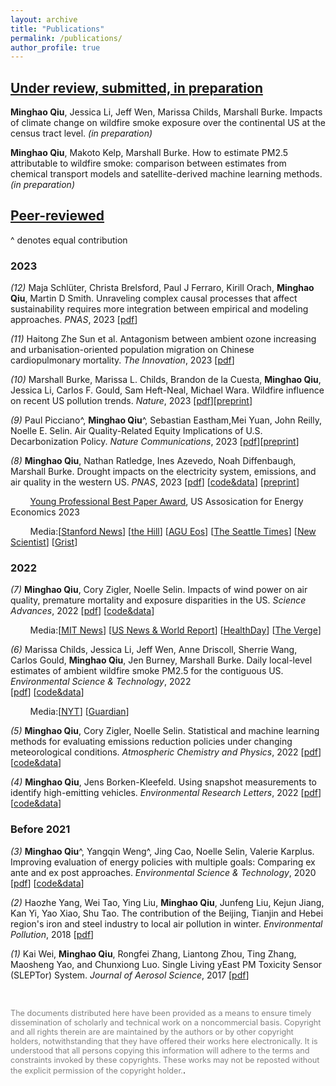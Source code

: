 ```yaml
---
layout: archive
title: "Publications"
permalink: /publications/
author_profile: true
---
```


<!--{% if author.googlescholar %}
  You can also find my articles on <u><a href="{{author.googlescholar}}">my Google Scholar profile</a>.</u>
{% endif %}

{% include base_path %}

{% for post in site.publications reversed %}
  {% include archive-single.html %}
{% endfor %}
-->

<!--- \* denotes equally contributing authors -->


## **<ins>Under review, submitted, in preparation</ins>**

**Minghao Qiu**, Jessica Li, Jeff Wen, Marissa Childs, Marshall Burke. Impacts of climate change on wildfire smoke exposure over the continental US at the census tract level. *(in preparation)*  

**Minghao Qiu**, Makoto Kelp, Marshall Burke. How to estimate PM2.5 attributable to wildfire smoke: comparison between estimates from chemical transport models and satellite-derived machine learning methods. *(in preparation)* 

## **<ins>Peer-reviewed</ins>**

^ denotes equal contribution

### **2023** 

*(12)* Maja Schlüter, Christa Brelsford, Paul J Ferraro, Kirill Orach, **Minghao Qiu**, Martin D Smith. Unraveling complex causal processes that affect sustainability requires more integration between empirical and modeling approaches. *PNAS*, 2023 \[[pdf](https://doi.org/10.1073/pnas.2215676120)\] 

*(11)* Haitong Zhe Sun et al. Antagonism between ambient ozone increasing and urbanisation-oriented population migration on Chinese cardiopulmonary mortality. *The Innovation*, 2023 \[[pdf](https://doi.org/10.1016/j.xinn.2023.100517)\]

*(10)* Marshall Burke, Marissa L. Childs, Brandon de la Cuesta, **Minghao Qiu**, Jessica Li, Carlos F. Gould, Sam Heft-Neal, Michael Wara. Wildfire influence on recent US pollution trends. *Nature*, 2023 \[[pdf](https://www.nature.com/articles/s41586-023-06522-6)\]\[[preprint](https://eartharxiv.org/repository/view/4840/)\]

*(9)* Paul Picciano^, **Minghao Qiu**^, Sebastian Eastham,Mei Yuan, John Reilly, Noelle E. Selin. Air Quality-Related Equity Implications of U.S. Decarbonization Policy. *Nature Communications*, 2023 \[[pdf](https://doi.org/10.1038/s41467-023-41131-x)\]\[[preprint](https://eartharxiv.org/repository/view/4591/)\]

*(8)* **Minghao Qiu**, Nathan Ratledge, Ines Azevedo, Noah Diffenbaugh, Marshall Burke. Drought impacts on the electricity system, emissions, and air quality in the western US.  *PNAS*, 2023 
\[[pdf](https://www.pnas.org/doi/10.1073/pnas.2300395120)\] \[[code&data](https://github.com/mhqiu/drought-electricity-WUS)\] \[[preprint](https://doi.org/10.31223/X5ZM1P)\]

&nbsp;&nbsp;&nbsp;&nbsp;&nbsp;&nbsp;&nbsp;
[Young Professional Best Paper Award](https://www.usaee.org/aws/USAEE/pt/sp/yp_best_papers), US Assosication for Energy Economics 2023

&nbsp;&nbsp;&nbsp;&nbsp;&nbsp;&nbsp;&nbsp;
Media:\[[Stanford News](https://news.stanford.edu/2023/07/17/western-droughts-drive-emissions-costs/)\] \[[the Hill](https://thehill.com/policy/equilibrium-sustainability/4102381-drought-driven-shift-away-from-hydropower-is-costing-the-us-west-billions-of-dollars-study/)\] \[[AGU Eos](https://eos.org/articles/drought-leads-to-more-fossil-fuel-emissions)\] \[[The Seattle Times](https://www.seattletimes.com/seattle-news/environment/climate-change-is-making-pnw-hydropower-less-reliable/)\] \[[New Scientist](https://www.newscientist.com/article/2357096-us-megadrought-has-led-to-more-air-pollution-from-power-plants/)\] \[[Grist](https://grist.org/energy/western-drought-hydropower-emissions-study/)\] 

### **2022** 

*(7)* **Minghao Qiu**, Cory Zigler, Noelle Selin. Impacts of wind power on air quality, premature mortality and exposure disparities in the US. *Science Advances*, 2022 
\[[pdf](https://www.science.org/doi/10.1126/sciadv.abn8762)\] \[[code&data](https://zenodo.org/record/6404168#.Y4phMeyZNFM)\]

&nbsp;&nbsp;&nbsp;&nbsp;&nbsp;&nbsp;&nbsp;
Media:\[[MIT News](https://news.mit.edu/2022/wind-health-impact-1202)\] \[[US News & World Report](https://www.usnews.com/news/health-news/articles/2022-12-02/wind-power-is-bringing-americans-real-health-benefits)\] \[[HealthDay](https://consumer.healthday.com/air-pollution-2658790383.html?mc_cid=7396a27322&mc_eid=UNIQID)\] \[[The Verge](https://www.theverge.com/2022/12/2/23488771/wind-energy-pollution-study-biden-environmental-justice)\] 

*(6)* Marissa Childs, Jessica Li, Jeff Wen, Anne Driscoll, Sherrie Wang, Carlos Gould, **Minghao Qiu**, Jen Burney, Marshall Burke. Daily local-level estimates of ambient wildfire smoke PM2.5 for the contiguous US. *Environmental Science & Technology*, 2022  
\[[pdf](https://pubs.acs.org/doi/10.1021/acs.est.2c02934)\] \[[code&data](https://www.stanfordecholab.com/wildfire_smoke)\]

&nbsp;&nbsp;&nbsp;&nbsp;&nbsp;&nbsp;&nbsp;
Media:\[[NYT](https://www.nytimes.com/interactive/2022/09/22/climate/wildfire-smoke-pollution.html)\] \[[Guardian](https://www.theguardian.com/environment/2022/sep/22/air-quality-wildfire-smoke-pollution-health-risks)\]

*(5)* **Minghao Qiu**, Cory Zigler, Noelle Selin. Statistical and machine learning methods for evaluating emissions reduction policies under changing meteorological conditions. *Atmospheric Chemistry and Physics*, 2022 
\[[pdf](https://acp.copernicus.org/articles/22/10551/2022/acp-22-10551-2022.html)\] \[[code&data](https://zenodo.org/record/6857259#.YwGn3eyZOdo)\]


*(4)* **Minghao Qiu**, Jens Borken-Kleefeld. Using snapshot measurements to identify high-emitting vehicles. *Environmental Research Letters*, 2022
\[[pdf](https://iopscience.iop.org/article/10.1088/1748-9326/ac5c9e/data)\] \[[code&data](https://zenodo.org/record/6341957#.YwGn_-yZOdo)\]

### **Before 2021** 

*(3)* **Minghao Qiu**^, Yangqin Weng^, Jing Cao, Noelle Selin, Valerie Karplus. Improving evaluation of energy policies with multiple goals: Comparing ex ante and ex post approaches. *Environmental Science & Technology*, 2020 
\[[pdf](https://pubs.acs.org/doi/abs/10.1021/acs.est.0c01381)\] \[[code&data](https://github.com/mhqiu/Qiu_etal_EST_2020)\]

*(2)* Haozhe Yang, Wei Tao, Ying Liu, **Minghao Qiu**, Junfeng Liu, Kejun Jiang, Kan Yi, Yao Xiao, Shu Tao. The contribution of the Beijing, Tianjin and Hebei region's iron and steel industry to local air pollution in winter. *Environmental Pollution*, 2018 
\[[pdf](https://www.sciencedirect.com/science/article/pii/S0269749118329038)\]

*(1)* Kai Wei, **Minghao Qiu**, Rongfei Zhang, Liantong Zhou, Ting Zhang, Maosheng Yao, and Chunxiong Luo. Single Living yEast PM Toxicity Sensor (SLEPTor) System. *Journal of Aerosol Science*, 2017 
\[[pdf](https://www.sciencedirect.com/science/article/pii/S0021850216303366)\]

<br/>


<span style="color:grey; font-size:0.9em">The documents distributed here have been provided as a means to ensure timely dissemination of scholarly and technical work on a noncommercial basis. Copyright and all rights therein are are maintained by the authors or by other copyright holders, notwithstanding that they have offered their works here electronically. It is understood that all persons copying this information will adhere to the terms and constraints invoked by these copyrights. These works may not be reposted without the explicit permission of the copyright holder.</span>.

